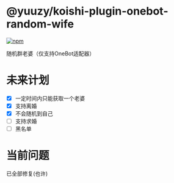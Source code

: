 # @yuuzy/koishi-plugin-onebot-random-wife

[![npm](https://img.shields.io/npm/v/@yuuzy/koishi-plugin-onebot-random-wife?style=flat-square)](https://www.npmjs.com/package/@yuuzy/koishi-plugin-onebot-random-wife)

随机群老婆（仅支持OneBot适配器）

# 未来计划

- [x] 一定时间内只能获取一个老婆  
- [x] 支持离婚
- [x] 不会随机到自己
- [ ] 支持求婚
- [ ] 黑名单

# 当前问题

已全部修复(也许)

